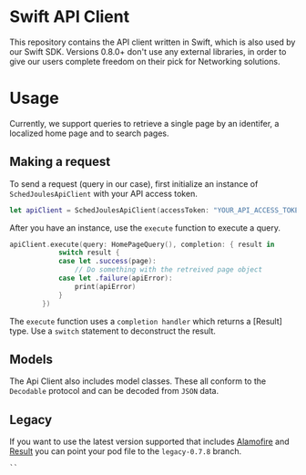 # Swift API Client

This repository contains the API client written in Swift, which is also used by our Swift SDK. Versions 0.8.0+ don't use any external libraries, in order to give our users complete freedom on their pick for Networking solutions.

# Usage
Currently, we support queries to retrieve a single page by an identifer, a localized home page and to search pages.

## Making a request
To send a request (query in our case), first initialize an instance of `SchedJoulesApiClient` with your API access token.
```swift
let apiClient = SchedJoulesApiClient(accessToken: "YOUR_API_ACCESS_TOKEN")
```

After you have an instance, use the `execute` function to execute a query.
```swift
apiClient.execute(query: HomePageQuery(), completion: { result in
            switch result {
            case let .success(page):
                // Do something with the retreived page object
            case let .failure(apiError):
                print(apiError)
            }
        })
 ```
The `execute` function uses a `completion handler` which returns a [Result]
type. Use a `switch` statement to deconstruct the result. 

## Models
The Api Client also includes model classes. These all conform to the `Decodable` protocol and can be decoded from `JSON` data.

## Legacy
If you want to use the latest version supported that includes [Alamofire](https://github.com/Alamofire/Alamofire) and [Result](https://github.com/antitypical/Result) you can point your pod file to the `legacy-0.7.8` branch.
```pod 'SchedJoulesApiClient', :git => 'https://github.com/schedjoules/swift-api-client.git', :branch => 'legacy-0.7.8'
``
